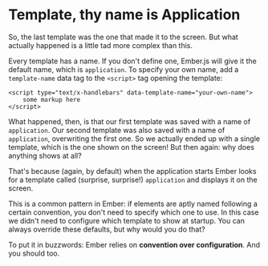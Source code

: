 Template, thy name is Application
=================================

So, the last template was the one that made it to the screen. But what actually happened is a little tad more complex than this.

Every template has a name. If you don't define one, Ember.js will give it the default name, which is `application`. To specify your own name, add a `template-name` data tag to the `<script>` tag opening the template:

    <script type="text/x-handlebars" data-template-name="your-own-name">
        some markup here
    </script>

What happened, then, is that our first template was saved with a name of `application`. Our second template was also saved with a name of `application`, overwriting the first one. So we actually ended up with a single template, which is the one shown on the screen! But then again: why does anything shows at all?

That's because (again, by default) when the application starts Ember looks for a template called (surprise, surprise!) `application` and displays it on the screen.

This is a common pattern in Ember: if elements are aptly named following a certain convention, you don't need to specify which one to use. In this case we didn't need to configure which template to show at startup. You can always override these defaults, but why would you do that?

To put it in buzzwords: Ember relies on **convention over configuration**. And you should too.
